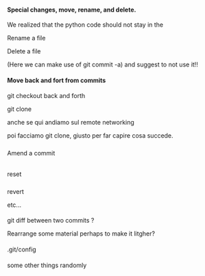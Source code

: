 #### Special changes, move, rename, and delete.

We realized that the python code should not stay in the 

Rename a file

Delete a file 


(Here we can make use of git commit -a) and suggest to not use it!!


#### Move back and fort from commits


#### 



git checkout back and forth


git clone


anche se qui andiamo sul remote networking

poi facciamo git clone, giusto per far capire cosa succede.





#####

Amend a commit


######

reset


#####

revert


etc...



#### 

git diff between two commits ?


Rearrange some material perhaps to make it litgher?


####

.git/config


####

some other things randomly